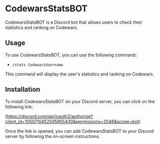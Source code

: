 # CodewarsStatsBOT

CodewarsStatsBOT is a Discord bot that allows users to check their statistics and ranking on Codewars.

## Usage

To use CodewarsStatsBOT, you can use the following command:

- `/stats CodewarsUsername`

This command will display the user's statistics and ranking on Codewars.

## Installation

To install CodewarsStatsBOT on your Discord server, you can click on the following link:

(https://discord.com/api/oauth2/authorize?client_id=1050710452595855430&permissions=2048&scope=bot)

Once the link is opened, you can add CodewarsStatsBOT to your Discord server by following the on-screen instructions.
